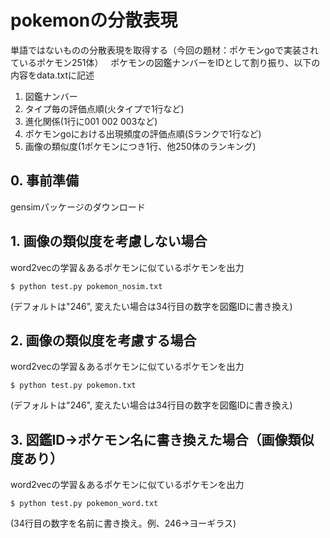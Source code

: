 # pokemonの分散表現   

単語ではないものの分散表現を取得する（今回の題材：ポケモンgoで実装されているポケモン251体）   
ポケモンの図鑑ナンバーをIDとして割り振り、以下の内容をdata.txtに記述   

1. 図鑑ナンバー   
2. タイプ毎の評価点順(火タイプで1行など)   
3. 進化関係(1行に001 002 003など)   
4. ポケモンgoにおける出現頻度の評価点順(Sランクで1行など)   
5. 画像の類似度(1ポケモンにつき1行、他250体のランキング)   

## 0. 事前準備   
gensimパッケージのダウンロード   

## 1. 画像の類似度を考慮しない場合   
word2vecの学習＆あるポケモンに似ているポケモンを出力  

`$ python test.py pokemon_nosim.txt`   

(デフォルトは"246", 変えたい場合は34行目の数字を図鑑IDに書き換え)   

## 2. 画像の類似度を考慮する場合   
word2vecの学習＆あるポケモンに似ているポケモンを出力   

`$ python test.py pokemon.txt`   

(デフォルトは"246", 変えたい場合は34行目の数字を図鑑IDに書き換え)   

## 3. 図鑑ID→ポケモン名に書き換えた場合（画像類似度あり）   
word2vecの学習＆あるポケモンに似ているポケモンを出力   

`$ python test.py pokemon_word.txt`   

(34行目の数字を名前に書き換え。例、246→ヨーギラス)   
